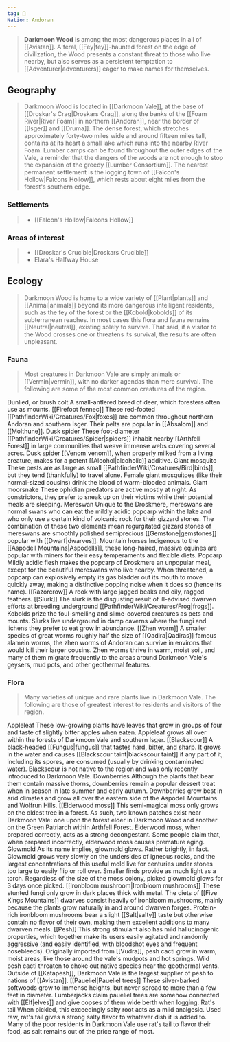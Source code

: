 ```yaml
---
tag: 🌲
Nation: Andoran
---
```

> **Darkmoon Wood** is among the most dangerous places in all of [[Avistan]]. A feral, [[Fey|fey]]-haunted forest on the edge of civilization, the Wood presents a constant threat to those who live nearby, but also serves as a persistent temptation to [[Adventurer|adventurers]] eager to make names for themselves.



## Geography

> Darkmoon Wood is located in [[Darkmoon Vale]], at the base of [[Droskar's Crag|Droskars Crag]], along the banks of the [[Foam River|River Foam]] in northern [[Andoran]], near the border of [[Isger]] and [[Druma]].  The dense forest, which stretches approximately forty-two miles wide and around fifteen miles tall, contains at its heart a small lake which runs into the nearby River Foam.  Lumber camps can be found throughout the outer edges of the Vale, a reminder that the dangers of the woods are not enough to stop the expansion of the greedy [[Lumber Consortium]]. The nearest permanent settlement is the logging town of [[Falcon's Hollow|Falcons Hollow]], which rests about eight miles from the forest's southern edge.


### Settlements

> - [[Falcon's Hollow|Falcons Hollow]]

### Areas of interest

> - [[Droskar's Crucible|Droskars Crucible]]
> - Elara's Halfway House

## Ecology

> Darkmoon Wood is home to a wide variety of [[Plant|plants]] and [[Animal|animals]] beyond its more dangerous intelligent residents, such as the fey of the forest or the [[Kobold|kobolds]] of its subterranean reaches.  In most cases this flora and fauna remains [[Neutral|neutral]], existing solely to survive. That said, if a visitor to the Wood crosses one or threatens its survival, the results are often unpleasant.


### Fauna

> Most creatures in Darkmoon Vale are simply animals or [[Vermin|vermin]], with no darker agendas than mere survival. The following are some of the most common creatures of the region.

Dunlied, or brush colt
A small-antlered breed of deer, which foresters often use as mounts.
[[Firefoot fennec]]
These red-footed [[PathfinderWiki/Creatures/Fox|foxes]] are common throughout northern Andoran and southern Isger. Their pelts are popular in [[Absalom]] and [[Molthune]].
Dusk spider
These foot-diameter [[PathfinderWiki/Creatures/Spider|spiders]] inhabit nearby [[Arthfell Forest]] in large communities that weave immense webs covering several acres. Dusk spider [[Venom|venom]], when properly milked from a living creature, makes for a potent [[Alcohol|alcoholic]] additive.
Giant mosquito
These pests are as large as small [[PathfinderWiki/Creatures/Bird|birds]], but they tend (thankfully) to travel alone. Female giant mosquitoes (like their normal-sized cousins) drink the blood of warm-blooded animals.
Giant moorsnake
These ophidian predators are active mostly at night. As constrictors, they prefer to sneak up on their victims while their potential meals are sleeping.
Mereswan
Unique to the Droskmere, mereswans are normal swans who can eat the mildly acidic popcarp within the lake and who only use a certain kind of volcanic rock for their gizzard stones. The combination of these two elements mean regurgitated gizzard stones of mereswans are smoothly polished semiprecious [[Gemstone|gemstones]] popular with [[Dwarf|dwarves]].
Mountain horses
Indigenous to the [[Aspodell Mountains|Aspodells]], these long-haired, massive equines are popular with miners for their easy temperaments and flexible diets.
Popcarp
Mildly acidic flesh makes the popcarp of Droskmere an unpopular meal, except for the beautiful mereswans who live nearby. When threatened, a popcarp can explosively empty its gas bladder out its mouth to move quickly away, making a distinctive popping noise when it does so (hence its name).
[[Razorcrow]]
A rook with large jagged beaks and oily, ragged feathers.
[[Slurk]]
The slurk is the disgusting result of ill-advised dwarven efforts at breeding underground [[PathfinderWiki/Creatures/Frog|frogs]]. Kobolds prize the foul-smelling and slime-covered creatures as pets and mounts. Slurks live underground in damp caverns where the fungi and lichens they prefer to eat grow in abundance.
[[Zhen worm]]
A smaller species of great worms roughly half the size of [[Qadira|Qadiras]] famous alamein worms, the zhen worms of Andoran can survive in environs that would kill their larger cousins. Zhen worms thrive in warm, moist soil, and many of them migrate frequently to the areas around Darkmoon Vale's geysers, mud pots, and other geothermal features.

### Flora

> Many varieties of unique and rare plants live in Darkmoon Vale. The following are those of greatest interest to residents and visitors of the region.

Appleleaf
These low-growing plants have leaves that grow in groups of four and taste of slightly bitter apples when eaten. Appleleaf grows all over within the forests of Darkmoon Vale and southern Isger.
[[Blackscour]]
A black-headed [[Fungus|fungus]] that tastes hard, bitter, and sharp. It grows in the water and causes [[Blackscour taint|blackscour taint]] if any part of it, including its spores, are consumed (usually by drinking contaminated water). Blackscour is not native to the region and was only recently introduced to Darkmoon Vale.
Downberries
Although the plants that bear them contain massive thorns, downberries remain a popular dessert treat when in season in late summer and early autumn. Downberries grow best in arid climates and grow all over the eastern side of the Aspodell Mountains and Wolfrun Hills.
[[Elderwood moss]]
This semi-magical moss only grows on the oldest tree in a forest. As such, two known patches exist near Darkmoon Vale: one upon the forest elder in Darkmoon Wood and another on the Green Patriarch within Arthfell Forest. Elderwood moss, when prepared correctly, acts as a strong decongestant. Some people claim that, when prepared incorrectly, elderwood moss causes premature aging.
Glowmold
As its name implies, glowmold glows. Rather brightly, in fact. Glowmold grows very slowly on the undersides of igneous rocks, and the largest concentrations of this useful mold live for centuries under stones too large to easily flip or roll over. Smaller finds provide as much light as a torch. Regardless of the size of the moss colony, picked glowmold glows for 3 days once picked.
[[Ironbloom mushroom|Ironbloom mushrooms]]
These stunted fungi only grow in dark places thick with metal. The diets of [[Five Kings Mountains]] dwarves consist heavily of ironbloom mushrooms, mainly because the plants grow naturally in and around dwarven forges. Protein-rich ironbloom mushrooms bear a slight [[Salt|salty]] taste but otherwise contain no flavor of their own, making them excellent additions to many dwarven meals.
[[Pesh]]
This strong stimulant also has mild hallucinogenic properties, which together make its users easily agitated and randomly aggressive (and easily identified, with bloodshot eyes and frequent nosebleeds). Originally imported from [[Vudra]], pesh cacti grow in warm, moist areas, like those around the vale's mudpots and hot springs. Wild pesh cacti threaten to choke out native species near the geothermal vents. Outside of [[Katapesh]], Darkmoon Vale is the largest supplier of pesh to nations of [[Avistan]].
[[Paueliel|Paueliel trees]]
These silver-barked softwoods grow to immense heights, but never spread to more than a few feet in diameter. Lumberjacks claim paueliel trees are somehow connected with [[Elf|elves]] and give copses of them wide berth when logging.
Rat's tail
When pickled, this exceedingly salty root acts as a mild analgesic. Used raw, rat's tail gives a strong salty flavor to whatever dish it is added to. Many of the poor residents in Darkmoon Vale use rat's tail to flavor their food, as salt remains out of the price range of most.








